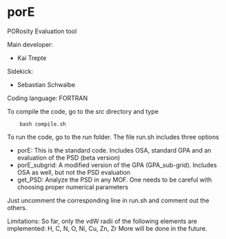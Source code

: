 # porE
PORosity Evaluation tool  

Main developer: 

* Kai Trepte 

Sidekick:  

* Sebastian Schwalbe 

Coding language: FORTRAN   

To compile the code, go to the *src* directory and type

        bash compile.sh

To run the code, go to the *run* folder. The file run.sh includes three options

* porE: This is the standard code. Includes OSA, standard GPA and an evaluation of the PSD (beta version)
* porE_subgrid: A modified version of the GPA (GPA_sub-grid). Includes OSA as well, but not the PSD evaluation
* get_PSD: Analyze the PSD in any MOF. One needs to be careful with choosing proper numerical parameters

Just uncomment the corresponding line in run.sh and comment out the others.


Limitations: So far, only the vdW radii of the following elements are implemented: H, C, N, O, Ni, Cu, Zn, Zr
More will be done in the future.
